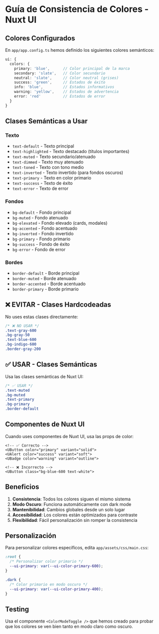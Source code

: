 # Guía de Consistencia de Colores - Nuxt UI

## Colores Configurados

En `app/app.config.ts` hemos definido los siguientes colores semánticos:

```typescript
ui: {
  colors: {
    primary: 'blue',      // Color principal de la marca
    secondary: 'slate',   // Color secundario
    neutral: 'slate',     // Color neutral (grises)
    success: 'green',     // Estados de éxito
    info: 'blue',         // Estados informativos
    warning: 'yellow',    // Estados de advertencia  
    error: 'red'          // Estados de error
  }
}
```

## Clases Semánticas a Usar

### Texto
- `text-default` - Texto principal
- `text-highlighted` - Texto destacado (títulos importantes)
- `text-muted` - Texto secundario/atenuado
- `text-dimmed` - Texto muy atenuado
- `text-toned` - Texto con tono medio
- `text-inverted` - Texto invertido (para fondos oscuros)
- `text-primary` - Texto en color primario
- `text-success` - Texto de éxito
- `text-error` - Texto de error

### Fondos
- `bg-default` - Fondo principal
- `bg-muted` - Fondo atenuado
- `bg-elevated` - Fondo elevado (cards, modales)
- `bg-accented` - Fondo acentuado
- `bg-inverted` - Fondo invertido
- `bg-primary` - Fondo primario
- `bg-success` - Fondo de éxito
- `bg-error` - Fondo de error

### Bordes
- `border-default` - Borde principal
- `border-muted` - Borde atenuado
- `border-accented` - Borde acentuado
- `border-primary` - Borde primario

## ❌ EVITAR - Clases Hardcodeadas

No uses estas clases directamente:
```css
/* ❌ NO USAR */
.text-gray-600
.bg-gray-50
.text-blue-600
.bg-indigo-600
.border-gray-200
```

## ✅ USAR - Clases Semánticas

Usa las clases semánticas de Nuxt UI:
```css
/* ✅ USAR */
.text-muted
.bg-muted
.text-primary
.bg-primary
.border-default
```

## Componentes de Nuxt UI

Cuando uses componentes de Nuxt UI, usa las props de color:

```vue
<!-- ✅ Correcto -->
<UButton color="primary" variant="solid">
<UAlert color="success" variant="soft">
<UBadge color="warning" variant="outline">

<!-- ❌ Incorrecto -->
<UButton class="bg-blue-600 text-white">
```

## Beneficios

1. **Consistencia**: Todos los colores siguen el mismo sistema
2. **Modo Oscuro**: Funciona automáticamente con dark mode
3. **Mantenibilidad**: Cambios globales desde un solo lugar
4. **Accesibilidad**: Los colores están optimizados para contraste
5. **Flexibilidad**: Fácil personalización sin romper la consistencia

## Personalización

Para personalizar colores específicos, edita `app/assets/css/main.css`:

```css
:root {
  /* Personalizar color primario */
  --ui-primary: var(--ui-color-primary-600);
}

.dark {
  /* Color primario en modo oscuro */
  --ui-primary: var(--ui-color-primary-400);
}
```

## Testing

Usa el componente `<ColorModeToggle />` que hemos creado para probar que los colores se ven bien tanto en modo claro como oscuro.
